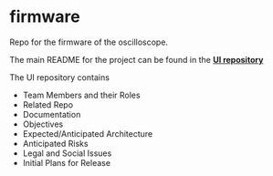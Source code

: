# firmware

Repo for the firmware of the oscilloscope. 

The main README for the project can be found in the **[UI repository](https://github.com/AdaScope/ui)**

The UI repository contains

- Team Members and their Roles
- Related Repo
- Documentation
- Objectives
- Expected/Anticipated Architecture
- Anticipated Risks
- Legal and Social Issues
- Initial Plans for Release
